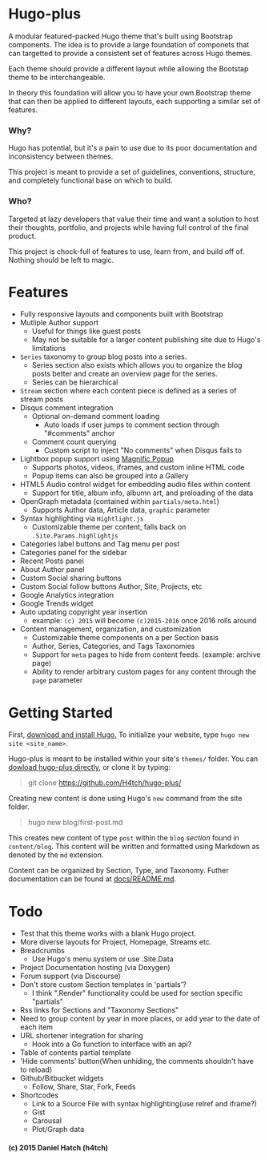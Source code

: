 
# Hugo-plus
A modular featured-packed Hugo theme that's built using Bootstrap components.
The idea is to provide a large foundation of componets that can targetted to
	provide a consistent set of features across Hugo themes.

Each theme should provide a different layout while allowing the Bootstap theme
	to be interchangeable.

In theory this foundation will allow you to have your own Bootstrap theme that
	can then be applied to different layouts, each supporting a similar set of
	features.

### Why?
Hugo has potential, but it's a pain to use due to its poor documentation and
	inconsistency between themes.

This project is meant to provide a set of guidelines, conventions, structure,
	and completely functional base on which to build.

### Who?
Targeted at lazy developers that value their time and want a solution to host
	their thoughts, portfolio, and projects while having full control of the
	final product.

This project is chock-full of features to use, learn from, and build off of.
Nothing should be left to magic.



# Features
* Fully responsive layouts and components built with Bootstrap
* Mutliple Author support
	* Useful for things like guest posts
	* May not be suitable for a larger content publishing site due to Hugo's limitations
* `Series` taxonomy to group blog posts into a series.
	* Series section also exists which allows you to organize the blog posts
		better and create an overview page for the series.
	* Series can be hierarchical
* `Stream` section where each content piece is defined as a series of stream posts
* Disqus comment integration
	* Optional on-demand comment loading
		* Auto loads if user jumps to comment section through "#comments" anchor
	* Comment count querying
		* Custom script to inject "No comments" when Disqus fails to
* Lightbox popup support using [Magnific Popup](http://dimsemenov.com/plugins/magnific-popup/)
	* Supports photos, videos, iframes, and custom inline HTML code
	* Popup items can also be grouped into a Gallery
* HTML5 Audio control widget for embedding audio files within content
	* Support for title, album info, albumn art, and preloading of the data
* OpenGraph metadata (contained within `partials/meta.html`)
	* Supports Author data, Article data, `graphic` parameter
* Syntax highlighting via `Hightlight.js`
	*  Customizable theme per content, falls back on `.Site.Params.highlightjs`
* Categories label buttons and Tag menu per post
* Categories panel for the sidebar
* Recent Posts panel
* About Author panel
* Custom Social sharing buttons
* Custom Social follow buttons Author, Site, Projects, etc
* Google Analytics integration
* Google Trends widget
* Auto updating copyright year insertion
	* example: `(c) 2015` will become `(c)2015-2016` once 2016 rolls around
* Content management, organization, and customization
	* Customizable theme components on a per Section basis
	* Author, Series, Categories, and Tags Taxonomies
	* Support for `meta` pages to hide from content feeds. (example: archive page)
	* Ability to render arbitrary custom pages for any content through the `page` parameter



# Getting Started
First, [download and install Hugo.](http://gohugo.io/)
To initialize your website, type `hugo new site <site_name>`.

Hugo-plus is meant to be installed within your site's `themes/` folder.
You can [dowload hugo-plus directly](https://github.com/H4tch/hugo-plus/archive/master.zip),
	or clone it by typing:
> git clone https://github.com/H4tch/hugo-plus/

Creating new content is done using Hugo's `new` command from the site folder.
> hugo new blog/first-post.md

This creates new content of type `post` within the `blog` *section* found
	in `content/blog`.
This content will be written and formatted using Markdown as denoted by the
	`md` extension.

Content can be organized by Section, Type, and Taxonomy.
Futher documentation can be found at [docs/README.md](docs/README.md).


# Todo
* Test that this theme works with a blank Hugo project.
* More diverse layouts for Project, Homepage, Streams etc.
* Breadcrumbs
	* Use Hugo's menu system or use .Site.Data
* Project Documentation hosting (via Doxygen)
* Forum support (via Discourse)
* Don't store custom Section templates in 'partials'?
	* I think ".Render" functionality could be used for section specific "partials"
* Rss links for Sections and "Taxonomy Sections"
* Need to group content by year in more places, or add year to the date of each item
* URL shortener integration for sharing
	* Hook into a Go function to interface with an api?
* Table of contents partial template
* 'Hide comments' button(When unhiding, the comments shouldn't have to reload)
* Github/Bitbucket widgets
	* Follow, Share, Star, Fork, Feeds
* Shortcodes
	* Link to a Source File with syntax highlighting(use relref and iframe?)
	* Gist
	* Carousal
	* Plot/Graph data


#### (c) 2015 Daniel Hatch (h4tch)


